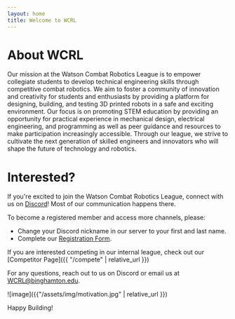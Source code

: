 ```yaml
---
layout: home
title: Welcome to WCRL
---
```



# About WCRL
Our mission at the Watson Combat Robotics League is to empower collegiate students to develop technical engineering skills through competitive combat robotics. We aim to foster a community of innovation and creativity for students and enthusiasts by providing a platform for designing, building, and testing 3D printed robots in a safe and exciting environment. Our focus is on promoting STEM education by providing an opportunity for practical experience in mechanical design, electrical engineering, and programming as well as peer guidance and resources to make participation increasingly accessible. Through our league, we strive to cultivate the next generation of skilled engineers and innovators who will shape the future of technology and robotics.


# Interested?

If you're excited to join the Watson Combat Robotics League, connect with us on [Discord](https://discord.gg/YJxM6xMASq)! Most of our communication happens there.

To become a registered member and access more channels, please:
- Change your Discord nickname in our server to your first and last name.
- Complete our [Registration Form](https://forms.gle/xkhhvzqmUq5xLZNm7).

If you are interested competing in our internal league, check out our [Competitor Page]({{ "/compete" | relative_url }}) 


For any questions, reach out to us on Discord or email us at WCRL@binghamton.edu.


![image]({{"/assets/img/motivation.jpg" | relative_url }})

Happy Building!


